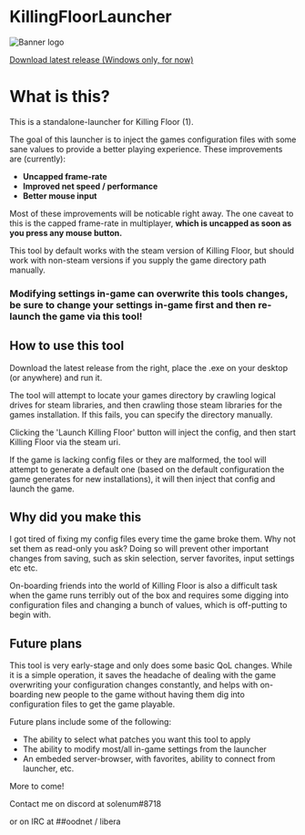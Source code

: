 # KillingFloorLauncher

![Banner logo](https://i.imgur.com/7mNKO7X.png)

[Download latest release (Windows only, for now)](https://github.com/solenum/KillingFloorLauncher/releases/latest/download/KFLauncher.exe)

# What is this?
This is a standalone-launcher for Killing Floor (1).

The goal of this launcher is to inject the games configuration files with some sane values to provide a better playing experience.  These improvements are (currently):
* **Uncapped frame-rate**
* **Improved net speed / performance**
* **Better mouse input**

Most of these improvements will be noticable right away.  The one caveat to this is the capped frame-rate in multiplayer, **which is uncapped as soon as you press any mouse button.**

This tool by default works with the steam version of Killing Floor, but should work with non-steam versions if you supply the game directory path manually.

### **Modifying settings in-game can overwrite this tools changes, be sure to change your settings in-game first and then re-launch the game via this tool!**

## How to use this tool
Download the latest release from the right, place the .exe on your desktop (or anywhere) and run it.

The tool will attempt to locate your games directory by crawling logical drives for steam libraries, and then crawling those steam libraries for the games installation.  If this fails, you can specify the directory manually.

Clicking the 'Launch Killing Floor' button will inject the config, and then start Killing Floor via the steam uri.

If the game is lacking config files or they are malformed, the tool will attempt to generate a default one (based on the default configuration the game generates for new installations), it will then inject that config and launch the game.

## Why did you make this
I got tired of fixing my config files every time the game broke them.  Why not set them as read-only you ask?  Doing so will prevent other important changes from saving, such as skin selection, server favorites, input settings etc etc.

On-boarding friends into the world of Killing Floor is also a difficult task when the game runs terribly out of the box and requires some digging into configuration files and changing a bunch of values, which is off-putting to begin with.

## Future plans
This tool is very early-stage and only does some basic QoL changes.  While it is a simple operation, it saves the headache of dealing with the game overwriting your configuration changes constantly, and helps with on-boarding new people to the game without having them dig into configuration files to get the game playable.

Future plans include some of the following:
* The ability to select what patches you want this tool to apply
* The ability to modify most/all in-game settings from the launcher
* An embeded server-browser, with favorites, ability to connect from launcher, etc.

More to come!

Contact me on discord at solenum#8718

or on IRC at ##oodnet / libera
